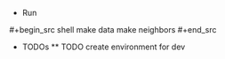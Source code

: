 -   Run

#+begin_src shell make data make neighbors #+end_src

-   TODOs \*\* TODO create environment for dev
